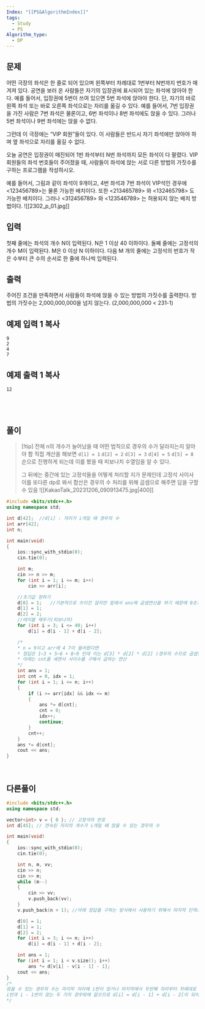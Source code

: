 ```yaml
---
Index: "[[PS&AlgorithmIndex]]"
tags:
  - Study
  - PS
Algorithm_type:
  - DP
---
```


## 문제
어떤 극장의 좌석은 한 줄로 되어 있으며 왼쪽부터 차례대로 1번부터 N번까지 번호가 매겨져 있다. 공연을 보러 온 사람들은 자기의 입장권에 표시되어 있는 좌석에 앉아야 한다. 예를 들어서, 입장권에 5번이 쓰여 있으면 5번 좌석에 앉아야 한다. 단, 자기의 바로 왼쪽 좌석 또는 바로 오른쪽 좌석으로는 자리를 옮길 수 있다. 예를 들어서, 7번 입장권을 가진 사람은 7번 좌석은 물론이고, 6번 좌석이나 8번 좌석에도 앉을 수 있다. 그러나 5번 좌석이나 9번 좌석에는 앉을 수 없다.

그런데 이 극장에는 “VIP 회원”들이 있다. 이 사람들은 반드시 자기 좌석에만 앉아야 하며 옆 좌석으로 자리를 옮길 수 없다.

오늘 공연은 입장권이 매진되어 1번 좌석부터 N번 좌석까지 모든 좌석이 다 팔렸다. VIP 회원들의 좌석 번호들이 주어졌을 때, 사람들이 좌석에 앉는 서로 다른 방법의 가짓수를 구하는 프로그램을 작성하시오.

예를 들어서, 그림과 같이 좌석이 9개이고, 4번 좌석과 7번 좌석이 VIP석인 경우에 <123456789>는 물론 가능한 배치이다. 또한 <213465789> 와 <132465798> 도 가능한 배치이다. 그러나 <312456789> 와 <123546789> 는 허용되지 않는 배치 방법이다.
![[2302_p_01.jpg]]


## 입력

첫째 줄에는 좌석의 개수 N이 입력된다. N은 1 이상 40 이하이다. 둘째 줄에는 고정석의 개수 M이 입력된다. M은 0 이상 N 이하이다. 다음 M 개의 줄에는 고정석의 번호가 작은 수부터 큰 수의 순서로 한 줄에 하나씩 입력된다.

## 출력

주어진 조건을 만족하면서 사람들이 좌석에 앉을 수 있는 방법의 가짓수를 출력한다. 방법의 가짓수는 2,000,000,000을 넘지 않는다. (2,000,000,000 < 231-1)

## 예제 입력 1 복사

```
9
2
4
7
```

## 예제 출력 1 복사

```
12
```
   
---
## 풀이
> [!tip] 전체 n의 개수가 늘어났을 때 어떤 법칙으로 경우의 수가 달라지는지 알아야 함
> 직접 계산을 해보면
> `d[1] = 1`
> `d[2] = 2`
> `d[3] = 3`
> `d[4] = 5`
> `d[5] = 8` 순으로 진행하게 되는데
> 이를 봤을 때 피보나치 수열임을 알 수 있다.
> 
> 그 뒤에는 중간에 있는 고정석들을 어떻게 처리할 지가 문제인데
> 고정석 사이사이를 또다른 dp로 봐서
> 합산은 경우의 수 처리를 위해 곱셈으로 해주면 답을 구할 수 있음
> ![[KakaoTalk_20231206_090913475.jpg|400]]
```cpp
#include <bits/stdc++.h>
using namespace std;

int d[42];	//d[i] : 자리가 i개일 때 경우의 수
int arr[42];
int n;

int main(void) 
{
	ios::sync_with_stdio(0);
	cin.tie(0);

	int m;
	cin >> n >> m;
	for (int i = 1; i <= m; i++)
		cin >> arr[i];

	//초기값 정하기
	d[0] = 1;	//기본적으로 쓰이진 않지만 밑에서 ans에 곱셈연산을 하기 때문에 0초기화 방지를 위함
	d[1] = 1;
	d[2] = 2;
	//테이블 채우기(피보나치)
	for (int i = 3; i <= 40; i++)
		d[i] = d[i - 1] + d[i - 2];

	/*
	* n = 9이고 arr에 4 7이 들어왔다면
	* 정답은 1~3 + 5~6 + 8~9 인데 이는 d[3] * d[2] * d[2] (경우의 수므로 곱셉연산)
	* 아래는 cnt를 세면서 사이수를 구해서 곱하는 연산
	*/
	int ans = 1;
	int cnt = 0, idx = 1;
	for (int i = 1; i <= n; i++)	
	{
		if (i >= arr[idx] && idx <= m)
		{
			ans *= d[cnt];
			cnt = 0;
			idx++;
			continue;
		}
		cnt++;
	}
	ans *= d[cnt];
	cout << ans;
}
```
   
   
## 다른풀이
```cpp
#include <bits/stdc++.h>
using namespace std;

vector<int> v = { 0 }; // 고정석의 번호
int d[45]; // 연속된 자리의 개수가 i개일 때 앉을 수 있는 경우의 수

int main(void) 
{
	ios::sync_with_stdio(0);
	cin.tie(0);

	int n, m, vv;
	cin >> n;
	cin >> m;
	while (m--) 
	{
		cin >> vv;
		v.push_back(vv);
	}
	v.push_back(n + 1);	//아래 정답을 구하는 방식에서 사용하기 위해서 마지막 인덱스 삽입

	d[0] = 1;
	d[1] = 1;
	d[2] = 2;
	for (int i = 3; i <= n; i++) 
		d[i] = d[i - 1] + d[i - 2];

	int ans = 1;
	for (int i = 1; i < v.size(); i++) 
		ans *= d[v[i] - v[i - 1] - 1];
	cout << ans;
}
/*
앉을 수 있는 경우의 수는 마지막 자리에 i번이 앉거나 마지막에서 두번째 자리부터 차례대로
i번과 i - 1번이 앉는 두 가지 경우밖에 없으므로 d[i] = d[i - 1] + d[i - 2]이 되어 피보나치 수열을 이룸
*/
```